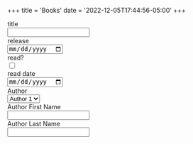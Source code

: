 +++
title = 'Books'
date  = '2022-12-05T17:44:56-05:00'
+++

<form>
<label for="title">title</label><br>
<input type="text" id="title" name="title"><br>
<label for="release">release</label><br>
<input type="date" id="release" name="release"><br>
<label for="read">read?</label><br>
<input type="checkbox" id="read" name="read"><br>
<label for="readDate">read date</label><br>
<input type="date" id="readDate" name="readDate"><br>
<div id="author-info">
    <label for="author-select">Author</label><br>
    <select name="author" id="author">
        <option>Author 1</option>
        <option>Author 2</option>
    </select>
    <br>
    <label for="author-fname">Author First Name</label><br>
    <input type="text" id="author-fname" name="author-fname"><br>
    <label for="author-lname">Author Last Name</label><br>
    <input type="text" id="author-lname" name="author-lname"><br>

</div>
</form>
